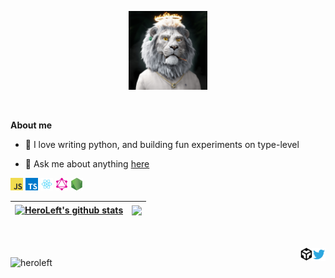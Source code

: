 <p align="center"><a href="https://HeroLeft.github.io"><img width="25%" alt="Hello, I'm another. I do open source!" src="./assets/gh-readme-header.png" /></a></p>

<br />

**About me**

- 🦢 I love writing python, and building fun experiments on type-level

- 💬 Ask me about anything [here](https://github.com/HeroLeft/readme/issues/1)

<code><img height="20" alt="javascript" src="https://raw.githubusercontent.com/github/explore/80688e429a7d4ef2fca1e82350fe8e3517d3494d/topics/javascript/javascript.png"></code>
<code><img height="20" alt="typescript" src="https://raw.githubusercontent.com/github/explore/80688e429a7d4ef2fca1e82350fe8e3517d3494d/topics/typescript/typescript.png"></code>
<code><img height="20" alt="react" src="https://raw.githubusercontent.com/github/explore/80688e429a7d4ef2fca1e82350fe8e3517d3494d/topics/react/react.png"></code>
<code><img height="20" alt="graphql" src="https://raw.githubusercontent.com/github/explore/5c058a388828bb5fde0bcafd4bc867b5bb3f26f3/topics/graphql/graphql.png"></code>
<code><img height="20" alt="nodejs" src="https://raw.githubusercontent.com/github/explore/80688e429a7d4ef2fca1e82350fe8e3517d3494d/topics/nodejs/nodejs.png"></code>    


| <a href="https://github.com/HeroLeft/github-readme-stats"><img align="center" src="https://github-readme-stats.vercel.app/api?username=HeroLeft&show_icons=true&include_all_commits=true&theme=vue&hide_border=true" alt="HeroLeft's github stats" /></a> | <a href="https://github.com/HeroLeft/github-readme-stats"><img align="center" src="https://github-readme-stats.vercel.app/api/top-langs/?username=HeroLeft&layout=compact&theme=vue&hide_border=true" /></a> |
| ------------- | ------------- |
<br />
<br />

<a href="https://twitter.com/left_hero">
  <img align="right" alt="HeroLeft | Twitter" width="21px" src="https://raw.githubusercontent.com/HeroLeft/readme/main/assets/twitter.svg" />
</a>
<a href="https://codesandbox.io/u/HeroLeft">
  <img align="right" alt="HeroLeft | CodeSandbox" width="20px" src="https://raw.githubusercontent.com/HeroLeft/readme/main/assets/codesandbox.svg" />
</a>
<p><img align="center" src="https://github-readme-streak-stats.herokuapp.com/?user=heroleft&" alt="heroleft" /></p>
